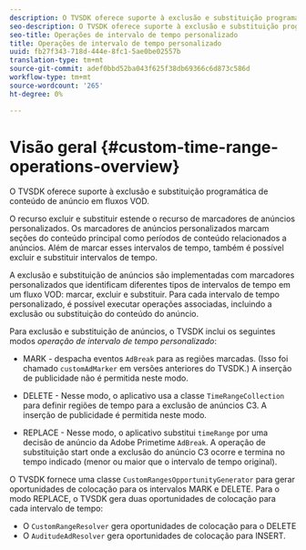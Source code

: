 ```yaml
---
description: O TVSDK oferece suporte à exclusão e substituição programática de conteúdo de anúncio em fluxos VOD.
seo-description: O TVSDK oferece suporte à exclusão e substituição programática de conteúdo de anúncio em fluxos VOD.
seo-title: Operações de intervalo de tempo personalizado
title: Operações de intervalo de tempo personalizado
uuid: fb27f343-718d-444e-8fc1-5ae0be02557b
translation-type: tm+mt
source-git-commit: adef0bbd52ba043f625f38db69366c6d873c586d
workflow-type: tm+mt
source-wordcount: '265'
ht-degree: 0%

---
```



# Visão geral {#custom-time-range-operations-overview}

O TVSDK oferece suporte à exclusão e substituição programática de conteúdo de anúncio em fluxos VOD.

O recurso excluir e substituir estende o recurso de marcadores de anúncios personalizados. Os marcadores de anúncios personalizados marcam seções do conteúdo principal como períodos de conteúdo relacionados a anúncios. Além de marcar esses intervalos de tempo, também é possível excluir e substituir intervalos de tempo.

<!--<a id="section_D3FE668CAF764DCC912373D5410C932C"></a>-->

A exclusão e substituição de anúncios são implementadas com marcadores personalizados que identificam diferentes tipos de intervalos de tempo em um fluxo VOD: marcar, excluir e substituir. Para cada intervalo de tempo personalizado, é possível executar operações associadas, incluindo a exclusão ou substituição do conteúdo do anúncio.

Para exclusão e substituição de anúncios, o TVSDK inclui os seguintes modos *operação de intervalo de tempo personalizado*:

* MARK - despacha eventos `AdBreak` para as regiões marcadas. (Isso foi chamado `customAdMarker` em versões anteriores do TVSDK.) A inserção de publicidade não é permitida neste modo.

* DELETE - Nesse modo, o aplicativo usa a classe `TimeRangeCollection` para definir regiões de tempo para a exclusão de anúncios C3. A inserção de publicidade é permitida neste modo.
* REPLACE - Nesse modo, o aplicativo substitui `timeRange` por uma decisão de anúncio da Adobe Primetime `AdBreak`. A operação de substituição start onde a exclusão do anúncio C3 ocorre e termina no tempo indicado (menor ou maior que o intervalo de tempo original).

O TVSDK fornece uma classe `CustomRangesOpportunityGenerator` para gerar oportunidades de colocação para os intervalos MARK e DELETE. Para o modo REPLACE, o TVSDK gera duas oportunidades de colocação para cada intervalo de tempo:

* O `CustomRangeResolver` gera oportunidades de colocação para o DELETE
* O `AuditudeAdResolver` gera oportunidades de colocação para INSERT.